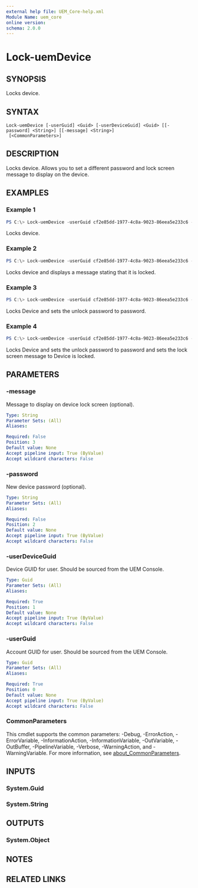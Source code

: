 ```yaml
---
external help file: UEM_Core-help.xml
Module Name: uem_core
online version:
schema: 2.0.0
---
```


# Lock-uemDevice

## SYNOPSIS
Locks device.

## SYNTAX

```
Lock-uemDevice [-userGuid] <Guid> [-userDeviceGuid] <Guid> [[-password] <String>] [[-message] <String>]
 [<CommonParameters>]
```

## DESCRIPTION
Locks device.  Allows you to set a different password and lock screen message to display on the device.

## EXAMPLES

### Example 1
```powershell
PS C:\> Lock-uemDevice -userGuid cf2e85dd-1977-4c8a-9023-86eea5e233c6 -userDeviceGuid 60d360cb-7e8d-49ba-a902-c8ce8678cde2
```

Locks device.

### Example 2
```powershell
PS C:\> Lock-uemDevice -userGuid cf2e85dd-1977-4c8a-9023-86eea5e233c6 -userDeviceGuid 60d360cb-7e8d-49ba-a902-c8ce8678cde2 -message 'Device is locked'
```

Locks device and displays a message stating that it is locked.

### Example 3
```powershell
PS C:\> Lock-uemDevice -userGuid cf2e85dd-1977-4c8a-9023-86eea5e233c6 -userDeviceGuid 60d360cb-7e8d-49ba-a902-c8ce8678cde2 -password 'password'
```

Locks Device and sets the unlock password to password.

### Example 4
```powershell
PS C:\> Lock-uemDevice -userGuid cf2e85dd-1977-4c8a-9023-86eea5e233c6 -userDeviceGuid 60d360cb-7e8d-49ba-a902-c8ce8678cde2 -password 'password' -message 'Device is locked'
```

Locks Device and sets the unlock password to password and sets the lock screen message to Device is locked.

## PARAMETERS

### -message
Message to display on device lock screen (optional).

```yaml
Type: String
Parameter Sets: (All)
Aliases:

Required: False
Position: 3
Default value: None
Accept pipeline input: True (ByValue)
Accept wildcard characters: False
```

### -password
New device password (optional).

```yaml
Type: String
Parameter Sets: (All)
Aliases:

Required: False
Position: 2
Default value: None
Accept pipeline input: True (ByValue)
Accept wildcard characters: False
```

### -userDeviceGuid
Device GUID for user.  Should be sourced from the UEM Console.

```yaml
Type: Guid
Parameter Sets: (All)
Aliases:

Required: True
Position: 1
Default value: None
Accept pipeline input: True (ByValue)
Accept wildcard characters: False
```

### -userGuid
Account GUID for user.  Should be sourced from the UEM Console.

```yaml
Type: Guid
Parameter Sets: (All)
Aliases:

Required: True
Position: 0
Default value: None
Accept pipeline input: True (ByValue)
Accept wildcard characters: False
```

### CommonParameters
This cmdlet supports the common parameters: -Debug, -ErrorAction, -ErrorVariable, -InformationAction, -InformationVariable, -OutVariable, -OutBuffer, -PipelineVariable, -Verbose, -WarningAction, and -WarningVariable. For more information, see [about_CommonParameters](http://go.microsoft.com/fwlink/?LinkID=113216).

## INPUTS

### System.Guid

### System.String

## OUTPUTS

### System.Object
## NOTES

## RELATED LINKS
